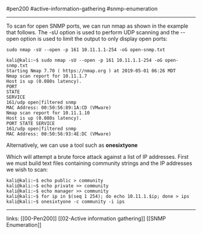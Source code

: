 #pen200 #active-information-gathering #snmp-enumeration 

---

To scan for open SNMP ports, we can run nmap as shown in the example that follows. The -sU
option is used to perform UDP scanning and the --open option is used to limit the output to only
display open ports:

`sudo nmap -sU --open -p 161 10.11.1.1-254 -oG open-snmp.txt`

```
kali@kali:~$ sudo nmap -sU --open -p 161 10.11.1.1-254 -oG open-snmp.txt
Starting Nmap 7.70 ( https://nmap.org ) at 2019-05-01 06:26 MDT
Nmap scan report for 10.11.1.7
Host is up (0.080s latency).
PORT
STATE
SERVICE
161/udp open|filtered snmp
MAC Address: 00:50:56:89:1A:CD (VMware)
Nmap scan report for 10.11.1.10
Host is up (0.080s latency).
PORT STATE SERVICE
161/udp open|filtered snmp
MAC Address: 00:50:56:93:4E:DC (VMware)
```

Alternatively, we can use a tool such as **onesixtyone**

Which will attempt a brute force attack against a list of IP addresses. First we must build text files containing community strings and the IP addresses we wish to scan:

```
kali@kali:~$ echo public > community
kali@kali:~$ echo private >> community
kali@kali:~$ echo manager >> community
kali@kali:~$ for ip in $(seq 1 254); do echo 10.11.1.$ip; done > ips
kali@kali:~$ onesixtyone -c community -i ips
```

---
links:
[[00-Pen200]]
[[02-Active information gathering]]
[[SNMP Enumeration]]

